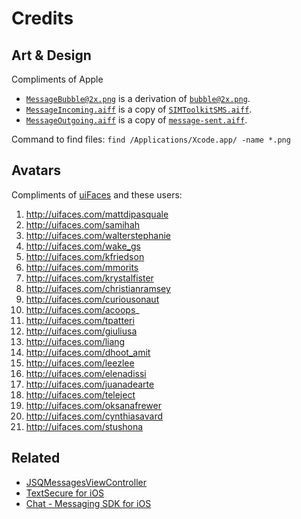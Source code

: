 # Credits

## Art & Design

Compliments of Apple

* [`MessageBubble@2x.png`][1] is a derivation of [`bubble@2x.png`][2].
* [`MessageIncoming.aiff`][3] is a copy of [`SIMToolkitSMS.aiff`][4].
* [`MessageOutgoing.aiff`][5] is a copy of [`message-sent.aiff`][6].

Command to find files: `find /Applications/Xcode.app/ -name *.png`

## Avatars

Compliments of [uiFaces][7] and these users:

1. http://uifaces.com/mattdipasquale
2. http://uifaces.com/samihah
3. http://uifaces.com/walterstephanie
4. http://uifaces.com/wake_gs
5. http://uifaces.com/kfriedson
6. http://uifaces.com/mmorits
7. http://uifaces.com/krystalfister
8. http://uifaces.com/christianramsey
9. http://uifaces.com/curiousonaut
10. http://uifaces.com/acoops_
11. http://uifaces.com/tpatteri
12. http://uifaces.com/giuliusa
13. http://uifaces.com/liang
14. http://uifaces.com/dhoot_amit
15. http://uifaces.com/leezlee
16. http://uifaces.com/elenadissi
17. http://uifaces.com/juanadearte
18. http://uifaces.com/teleject
19. http://uifaces.com/oksanafrewer
20. http://uifaces.com/cynthiasavard
21. http://uifaces.com/stushona

## Related

* [JSQMessagesViewController][8]
* [TextSecure for iOS][9]
* [Chat - Messaging SDK for iOS][10]


[1]: https://github.com/acani/Chats/raw/master/Chats/Chats/Images.xcassets/MessageBubble.imageset/MessageBubble@2x.png
[2]: file:///Applications/Xcode.app/Contents/Developer/Platforms/iPhoneSimulator.platform/Developer/SDKs/iPhoneSimulator7.1.sdk/System/Library/PrivateFrameworks/ChatKit.framework/bubble@2x.png
[3]: https://github.com/acani/Chats/raw/master/Chats/Chats/Resources/MessageIncoming.aiff
[4]: file:///Applications/Xcode.app//Contents/Developer/Platforms/iPhoneSimulator.platform/Developer/SDKs/iPhoneSimulator7.1.sdk/System/Library/CoreServices/SpringBoard.app/SIMToolkitSMS.aiff
[5]: https://github.com/acani/Chats/raw/master/Chats/Chats/Resources/MessageOutgoing.aiff
[6]: https://github.com/oovoodev/iOS-SDK-Sample/blob/master/ooVooSample/JSMessagesViewController/Resources/Sounds/message-sent.aiff
[7]: http://uifaces.com
[8]: https://github.com/jessesquires/JSQMessagesViewController
[9]: https://github.com/WhisperSystems/TextSecure-iOS
[10]: http://www.binpress.com/app/chat-messaging-sdk-for-ios/1644
